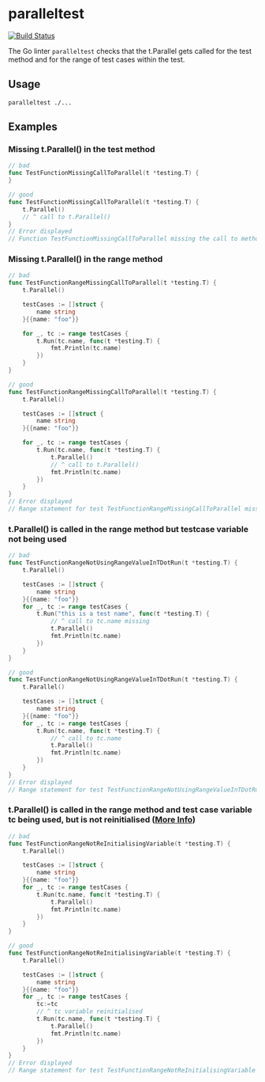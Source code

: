 # paralleltest


[![Build Status](https://github.com/kunwardeep/paralleltest/workflows/CI/badge.svg)](https://github.com/kunwardeep/paralleltest/actions)


The Go linter `paralleltest` checks that the t.Parallel gets called for the test method and for the range of test cases within the test.


## Usage

```
paralleltest ./...
```

## Examples

### Missing t.Parallel() in the test method

```go
// bad
func TestFunctionMissingCallToParallel(t *testing.T) {
} 

// good
func TestFunctionMissingCallToParallel(t *testing.T) {
    t.Parallel()
    // ^ call to t.Parallel()
} 
// Error displayed
// Function TestFunctionMissingCallToParallel missing the call to method parallel
```

### Missing t.Parallel() in the range method

```go
// bad
func TestFunctionRangeMissingCallToParallel(t *testing.T) {
	t.Parallel()

	testCases := []struct {
		name string
	}{{name: "foo"}}

	for _, tc := range testCases { 
		t.Run(tc.name, func(t *testing.T) {
			fmt.Println(tc.name)
		})
	}
}

// good
func TestFunctionRangeMissingCallToParallel(t *testing.T) {
	t.Parallel()

	testCases := []struct {
		name string
	}{{name: "foo"}}

	for _, tc := range testCases { 
		t.Run(tc.name, func(t *testing.T) {
			t.Parallel()
			// ^ call to t.Parallel() 
			fmt.Println(tc.name)
		})
	}
} 
// Error displayed
// Range statement for test TestFunctionRangeMissingCallToParallel missing the call to method parallel in t.Run
```



### t.Parallel() is called in the range method but testcase variable not being used

```go
// bad
func TestFunctionRangeNotUsingRangeValueInTDotRun(t *testing.T) {
	t.Parallel()

	testCases := []struct {
		name string
	}{{name: "foo"}}
	for _, tc := range testCases {
		t.Run("this is a test name", func(t *testing.T) {
			// ^ call to tc.name missing
			t.Parallel()
			fmt.Println(tc.name)
		})
	}
}

// good
func TestFunctionRangeNotUsingRangeValueInTDotRun(t *testing.T) {
	t.Parallel()

	testCases := []struct {
		name string
	}{{name: "foo"}}
	for _, tc := range testCases {
		t.Run(tc.name, func(t *testing.T) {
			// ^ call to tc.name
			t.Parallel()
			fmt.Println(tc.name)
		})
	}
}
// Error displayed
// Range statement for test TestFunctionRangeNotUsingRangeValueInTDotRun does not use range value in t.Run
```

### t.Parallel() is called in the range method and test case variable tc being used, but is not reinitialised (<a href="https://gist.github.com/kunwardeep/80c2e9f3d3256c894898bae82d9f75d0" target="_blank">More Info</a>)
```go
// bad
func TestFunctionRangeNotReInitialisingVariable(t *testing.T) {
	t.Parallel()

	testCases := []struct {
		name string
	}{{name: "foo"}}
	for _, tc := range testCases { 
		t.Run(tc.name, func(t *testing.T) {
			t.Parallel()
			fmt.Println(tc.name)
		})
	}
}

// good
func TestFunctionRangeNotReInitialisingVariable(t *testing.T) {
	t.Parallel()

	testCases := []struct {
		name string
	}{{name: "foo"}}
	for _, tc := range testCases { 
		tc:=tc
		// ^ tc variable reinitialised
		t.Run(tc.name, func(t *testing.T) {
			t.Parallel()
			fmt.Println(tc.name)
		})
	}
}
// Error displayed
// Range statement for test TestFunctionRangeNotReInitialisingVariable does not reinitialise the variable tc
```

